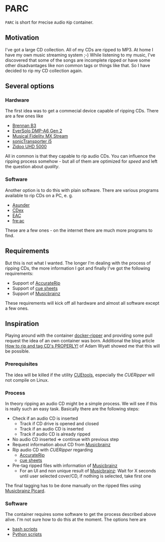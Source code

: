 # PARC

`PARC` is short for `P`recise `A`udio `R`ip `C`ontainer.

## Motivation

I've got a large CD collection. All of my CDs are ripped to MP3. At home I have my own music streaming system ;-) While listening to my music, I've discovered that some of the songs are incomplete ripped or have some other disadvantages like non common tags or things like that. So I have decided to rip my CD collection again.

## Several options

### Hardware

The first idea was to get a commecial device capable of ripping CDs. There are a few ones like

- [Brennan B3][dev-brennan-b3]
- [EverSolo DMP-A6 Gen 2][dev-eversolo-dmp8]
- [Musical Fidelity MX Stream][dev-musicalfidelity-mxstream]
- [sonicTransporter i5][dev-sonictransporter-i5]
- [Zidoo UHD 5000][dev-zidoo-uhd5000]

All in common is that they capable to rip audio CDs. You can influence the ripping process somehow - but all of them are optimized for _speed_ and left the question about _quality_.

### Software

Another option is to do this with plain software. There are various programs available to rip CDs on a PC, e. g.

- [Asunder][app-asunder]
- [CDex][app-cdex]
- [EAC][app-eac]
- [fre:ac][app-freac]

These are a few ones - on the internet there are much more programs to find.

## Requirements

But this is not what I wanted. The longer I'm dealing with the process of ripping CDs, the more information I got and finally I've got the following requirements:

- Support of [AccurateRip][info-accuraterip]
- Support of [cue sheets][info-cuesheets]
- Support of [Musicbrainz][info-musicbrainz]

These requirements will kick off all hardware and almost all software except a few ones.

## Inspiration

Playing around with the container [docker-ripper][app-docker-ripper] and providing some pull request the idea of an own container was born. Additional the blog article [How to rip and tag CD's PROPERLY!][info-tuxtower-post] of Adam Wyatt showed me that this will be possible.

### Prerequisites

The idea will be killed if the utility [CUEtools][app-cuetools], especially the _CUERipper_ will not compile on Linux.

### Process

In theory ripping an audio CD might be a simple process. We will see if this is really such an easy task. Basically there are the following steps:

- Check if an audio CD is inserted
  - Track if CD drive is opened and closed
  - Track if an audio CD is inserted
  - Track if audio CD is already ripped
- No audio CD inserted => continue with previous step
- Request information about CD from [Musicbrainz][info-musicbrainz]
- Rip audio CD with _CUERipper_ regarding
  - [AccurateRip][info-accuraterip]
  - [cue sheets][info-cuesheets]
- Pre-tag ripped files with information of [Musicbrainz][info-musicbrainz]
  - For an UI and non unique result of [Musicbrainz][info-musicbrainz]: Wait for X seconds until user selected cover/CD, if nothing is selected, take first one

The final tagging has to be done manually on the ripped files using [Musicbrainz Picard][app-musicbrainz-picard].

### Software

The container requires some software to get the process described above alive. I'm not sure how to do this at the moment. The options here are

- [bash scripts][lang-bash]
- [Python scripts][lang-python]

[app-asunder]: http://www.littlesvr.ca/asunder/
[app-cdex]: https://cdex.mu/
[app-cuetools]: https://github.com/gchudov/cuetools.net
[app-docker-ripper]: https://github.com/rix1337/docker-ripper
[app-eac]: https://www.exactaudiocopy.de/
[app-freac]: https://www.freac.org/
[app-musicbrainz-picard]: https://picard.musicbrainz.org/
[dev-brennan-b3]: https://brennan.co.uk/pages/b3-overview
[dev-eversolo-dmp8]: https://www.eversolo.de/products/eversolo-dmp-a6-gen-2-digital-media-player-streamer
[dev-musicalfidelity-mxstream]: https://www.musicalfidelity.com/mx-stream
[dev-sonictransporter-i5]: https://www.smallgreencomputer.com/collections/audio-server/products/sonictransporter-i5
[dev-zidoo-uhd5000]: https://www.zidoo.de/products/zidoo-uhd-5000-android-4k-mediaplayer
[info-accuraterip]: https://accuraterip.com/
[info-cuesheets]: https://en.wikipedia.org/wiki/Cue_sheet_(computing)
[info-musicbrainz]: https://musicbrainz.org/
[info-tuxtower-post]: https://tuxtower.net/blog/rippingcds/
[lang-bash]: https://devhints.io/bash
[lang-python]: https://www.python.org/
